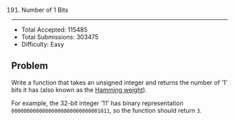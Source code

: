 191. Number of 1 Bits
---

- Total Accepted: 115485
- Total Submissions: 303475
- Difficulty: Easy


Problem
---
Write a function that takes an unsigned integer and returns the number of ’1' bits it has (also known as the [Hamming weight][R1]).

For example, the 32-bit integer ’11' has binary representation `00000000000000000000000000001011`, so the function should return `3`.


[R1]: http://en.wikipedia.org/wiki/Hamming_weight